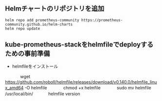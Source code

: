 ##  Helmチャートのリポジトリを追加<br>

    helm repo add prometheus-community https://prometheus-community.github.io/helm-charts
    helm repo update
    
##  kube-prometheus-stackをhelmfileでdeployするための事前準備<br>
+   helmfileをインストール

　　  　    wget https://github.com/roboll/helmfile/releases/download/v0.140.0/helmfile_linux_amd64 -O helmfile
　　  　    chmod +x helmfile
　　   　   sudo mv helmfile /usr/local/bin/
　　      　helmfile version
            
